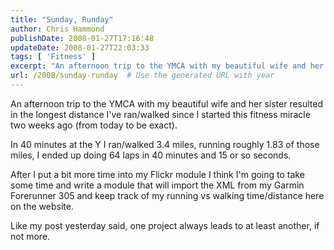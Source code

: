 ```yaml
---
title: "Sunday, Runday"
author: Chris Hammond
publishDate: 2008-01-27T17:16:48
updateDate: 2008-01-27T22:03:33
tags: [ 'Fitness' ]
excerpt: "An afternoon trip to the YMCA with my beautiful wife and her sister resulted in the longest distance I've ran/walked since I started this fitness miracle two weeks ago (from today to be exact).  In 40 minutes at the Y I ran/walked 3.4 miles, running roughly 1.83 of those miles, I ended up doing 64 laps in 40 minutes and 15 or so seconds.  After I put a bit more time into my Flickr module I think I'm going to take some time and write a module that will import the XML from my Garmin Forerunner 305 and keep track of my running vs walking time/distance here on the website.  Like my post yesterday said, one project always leads to at least another, if not more. "
url: /2008/sunday-runday  # Use the generated URL with year
---
```

<p>An afternoon trip to the YMCA with my beautiful wife and her sister resulted in the longest distance I've ran/walked since I started this fitness miracle two weeks ago (from today to be exact).</p> <p>In 40 minutes at the Y I ran/walked 3.4 miles, running roughly&#160;1.83&#160;of those miles, I ended up doing 64 laps in 40 minutes and 15 or so seconds.</p> <p>After I put a bit more time into my Flickr module I think I'm going to take some time and write a module that will import the XML from my Garmin Forerunner 305&#160;and keep track of my running vs walking time/distance here on the website.</p> <p>Like my post yesterday said, one project always leads to at least another, if not more.</p>
